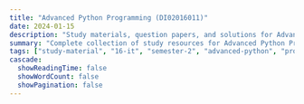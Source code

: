 ```yaml
---
title: "Advanced Python Programming (DI02016011)"
date: 2024-01-15
description: "Study materials, question papers, and solutions for Advanced Python Programming (DI02016011) - Information Technology, Semester 2"
summary: "Complete collection of study resources for Advanced Python Programming including syllabus and detailed course materials"
tags: ["study-material", "16-it", "semester-2", "advanced-python", "programming", "DI02016011"]
cascade:
  showReadingTime: false
  showWordCount: false
  showPagination: false
---
```

